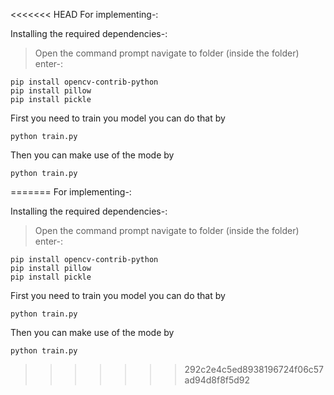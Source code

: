 <<<<<<< HEAD
For implementing-:


Installing the required dependencies-:
> Open the command prompt
> navigate to folder (inside the folder)
> enter-:
```
pip install opencv-contrib-python
pip install pillow
pip install pickle
```

First you need to train you model you can do that by
```
python train.py
```

Then you can make use of the mode by
```
python train.py
```
=======
For implementing-:


Installing the required dependencies-:
> Open the command prompt
> navigate to folder (inside the folder)
> enter-:
```
pip install opencv-contrib-python
pip install pillow
pip install pickle
```

First you need to train you model you can do that by
```
python train.py
```

Then you can make use of the mode by
```
python train.py
```
>>>>>>> 292c2e4c5ed8938196724f06c57ad94d8f8f5d92
